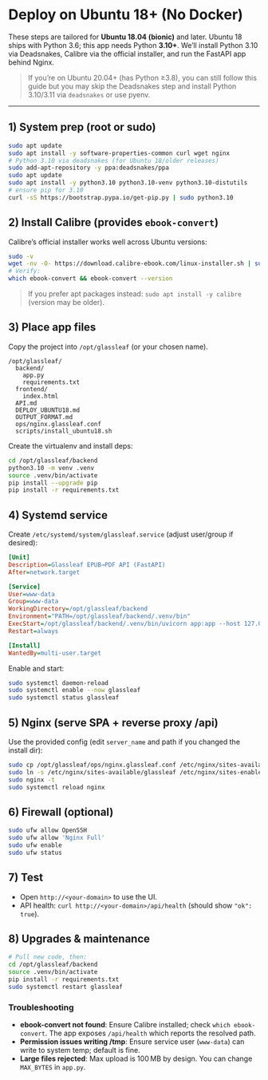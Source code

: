 # Deploy on Ubuntu 18+ (No Docker)

These steps are tailored for **Ubuntu 18.04 (bionic)** and later. Ubuntu 18 ships with Python 3.6; this app needs Python **3.10+**. We’ll install Python 3.10 via Deadsnakes, Calibre via the official installer, and run the FastAPI app behind Nginx.

> If you’re on Ubuntu 20.04+ (has Python ≥3.8), you can still follow this guide but you may skip the Deadsnakes step and install Python 3.10/3.11 via `deadsnakes` or use pyenv.

---

## 1) System prep (root or sudo)
```bash
sudo apt update
sudo apt install -y software-properties-common curl wget nginx
# Python 3.10 via deadsnakes (for Ubuntu 18/older releases)
sudo add-apt-repository -y ppa:deadsnakes/ppa
sudo apt update
sudo apt install -y python3.10 python3.10-venv python3.10-distutils
# ensure pip for 3.10
curl -sS https://bootstrap.pypa.io/get-pip.py | sudo python3.10
```

## 2) Install Calibre (provides `ebook-convert`)
Calibre’s official installer works well across Ubuntu versions:
```bash
sudo -v
wget -nv -O- https://download.calibre-ebook.com/linux-installer.sh | sudo sh /dev/stdin
# Verify:
which ebook-convert && ebook-convert --version
```
> If you prefer apt packages instead: `sudo apt install -y calibre` (version may be older).

## 3) Place app files
Copy the project into `/opt/glassleaf` (or your chosen name).
```
/opt/glassleaf/
  backend/
    app.py
    requirements.txt
  frontend/
    index.html
  API.md
  DEPLOY_UBUNTU18.md
  OUTPUT_FORMAT.md
  ops/nginx.glassleaf.conf
  scripts/install_ubuntu18.sh
```
Create the virtualenv and install deps:
```bash
cd /opt/glassleaf/backend
python3.10 -m venv .venv
source .venv/bin/activate
pip install --upgrade pip
pip install -r requirements.txt
```

## 4) Systemd service
Create `/etc/systemd/system/glassleaf.service` (adjust user/group if desired):
```ini
[Unit]
Description=Glassleaf EPUB→PDF API (FastAPI)
After=network.target

[Service]
User=www-data
Group=www-data
WorkingDirectory=/opt/glassleaf/backend
Environment="PATH=/opt/glassleaf/backend/.venv/bin"
ExecStart=/opt/glassleaf/backend/.venv/bin/uvicorn app:app --host 127.0.0.1 --port 8000 --workers 2
Restart=always

[Install]
WantedBy=multi-user.target
```

Enable and start:
```bash
sudo systemctl daemon-reload
sudo systemctl enable --now glassleaf
sudo systemctl status glassleaf
```

## 5) Nginx (serve SPA + reverse proxy /api)
Use the provided config (edit `server_name` and path if you changed the install dir):
```bash
sudo cp /opt/glassleaf/ops/nginx.glassleaf.conf /etc/nginx/sites-available/glassleaf
sudo ln -s /etc/nginx/sites-available/glassleaf /etc/nginx/sites-enabled/glassleaf
sudo nginx -t
sudo systemctl reload nginx
```

## 6) Firewall (optional)
```bash
sudo ufw allow OpenSSH
sudo ufw allow 'Nginx Full'
sudo ufw enable
sudo ufw status
```

## 7) Test
- Open `http://<your-domain>` to use the UI.
- API health: `curl http://<your-domain>/api/health` (should show `"ok": true`).

## 8) Upgrades & maintenance
```bash
# Pull new code, then:
cd /opt/glassleaf/backend
source .venv/bin/activate
pip install -r requirements.txt
sudo systemctl restart glassleaf
```

### Troubleshooting
- **ebook-convert not found**: Ensure Calibre installed; check `which ebook-convert`. The app exposes `/api/health` which reports the resolved path.
- **Permission issues writing /tmp**: Ensure service user (`www-data`) can write to system temp; default is fine.
- **Large files rejected**: Max upload is 100 MB by design. You can change `MAX_BYTES` in `app.py`.
